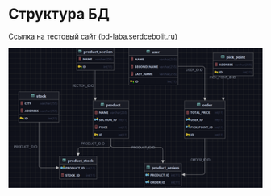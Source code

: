 # Структура БД

[Ссылка на тестовый сайт (bd-laba.serdcebolit.ru)](https://bd-laba.serdcebolit.ru/)

![bd](/sql/shema.png)